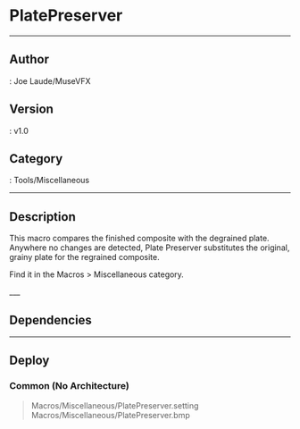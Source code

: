 # PlatePreserver
___

## Author
 : Joe Laude/MuseVFX

## Version
 : v1.0

## Category
 : Tools/Miscellaneous
___

## Description
<p>This macro compares the finished composite with the degrained plate. Anywhere no changes are detected, Plate Preserver substitutes the original, grainy plate for the regrained composite.</p>

<p>Find it in the Macros &gt; Miscellaneous category.</p>___

## Dependencies


___

## Deploy

### Common (No Architecture)

> Macros/Miscellaneous/PlatePreserver.setting  
> Macros/Miscellaneous/PlatePreserver.bmp  
